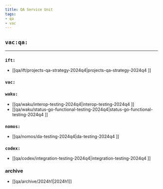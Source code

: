 ```yaml
---
title: QA Service Unit
tags:
- qa
- vac
---
```


## `vac:qa:`
---

### `ift:`
* [[qa/ift/projects-qa-strategy-2024q4|projects-qa-strategy-2024q4 ]]

### `vac:`

### `waku:`
* [[qa/waku/interop-testing-2024q4|interop-testing-2024q4 ]]
* [[qa/waku/status-go-functional-testing-2024q4|status-go-functional-testing-2024q4 ]]

### `nomos:`
* [[qa/nomos/da-testing-2024q4|da-testing-2024q4 ]]

### `codex:`
* [[qa/codex/integration-testing-2024q4|integration-testing-2024q4 ]]

### archive

* [[qa/archive/2024h1|2024h1]]
